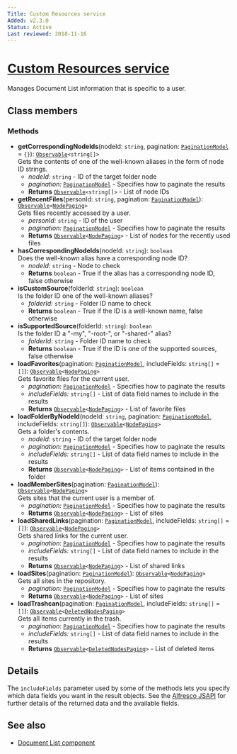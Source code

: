 ```yaml
---
Title: Custom Resources service
Added: v2.3.0
Status: Active
Last reviewed: 2018-11-16
---
```


# [Custom Resources service](../../lib/content-services/document-list/services/custom-resources.service.ts "Defined in custom-resources.service.ts")

Manages Document List information that is specific to a user.

## Class members

### Methods

-   **getCorrespondingNodeIds**(nodeId: `string`, pagination: [`PaginationModel`](../../lib/core/models/pagination.model.ts) = `{}`): [`Observable`](http://reactivex.io/documentation/observable.html)`<string[]>`<br/>
    Gets the contents of one of the well-known aliases in the form of node ID strings.
    -   _nodeId:_ `string`  - ID of the target folder node
    -   _pagination:_ [`PaginationModel`](../../lib/core/models/pagination.model.ts)  - Specifies how to paginate the results
    -   **Returns** [`Observable`](http://reactivex.io/documentation/observable.html)`<string[]>` - List of node IDs
-   **getRecentFiles**(personId: `string`, pagination: [`PaginationModel`](../../lib/core/models/pagination.model.ts)): [`Observable`](http://reactivex.io/documentation/observable.html)`<`[`NodePaging`](../../lib/content-services/document-list/models/document-library.model.ts)`>`<br/>
    Gets files recently accessed by a user.
    -   _personId:_ `string`  - ID of the user
    -   _pagination:_ [`PaginationModel`](../../lib/core/models/pagination.model.ts)  - Specifies how to paginate the results
    -   **Returns** [`Observable`](http://reactivex.io/documentation/observable.html)`<`[`NodePaging`](../../lib/content-services/document-list/models/document-library.model.ts)`>` - List of nodes for the recently used files
-   **hasCorrespondingNodeIds**(nodeId: `string`): `boolean`<br/>
    Does the well-known alias have a corresponding node ID?
    -   _nodeId:_ `string`  - Node to check
    -   **Returns** `boolean` - True if the alias has a corresponding node ID, false otherwise
-   **isCustomSource**(folderId: `string`): `boolean`<br/>
    Is the folder ID one of the well-known aliases?
    -   _folderId:_ `string`  - Folder ID name to check
    -   **Returns** `boolean` - True if the ID is a well-known name, false otherwise
-   **isSupportedSource**(folderId: `string`): `boolean`<br/>
    Is the folder ID a "-my", "-root-", or "-shared-" alias?
    -   _folderId:_ `string`  - Folder ID name to check
    -   **Returns** `boolean` - True if the ID is one of the supported sources, false otherwise
-   **loadFavorites**(pagination: [`PaginationModel`](../../lib/core/models/pagination.model.ts), includeFields: `string[]` = `[]`): [`Observable`](http://reactivex.io/documentation/observable.html)`<`[`NodePaging`](../../lib/content-services/document-list/models/document-library.model.ts)`>`<br/>
    Gets favorite files for the current user.
    -   _pagination:_ [`PaginationModel`](../../lib/core/models/pagination.model.ts)  - Specifies how to paginate the results
    -   _includeFields:_ `string[]`  - List of data field names to include in the results
    -   **Returns** [`Observable`](http://reactivex.io/documentation/observable.html)`<`[`NodePaging`](../../lib/content-services/document-list/models/document-library.model.ts)`>` - List of favorite files
-   **loadFolderByNodeId**(nodeId: `string`, pagination: [`PaginationModel`](../../lib/core/models/pagination.model.ts), includeFields: `string[]`): [`Observable`](http://reactivex.io/documentation/observable.html)`<`[`NodePaging`](../../lib/content-services/document-list/models/document-library.model.ts)`>`<br/>
    Gets a folder's contents.
    -   _nodeId:_ `string`  - ID of the target folder node
    -   _pagination:_ [`PaginationModel`](../../lib/core/models/pagination.model.ts)  - Specifies how to paginate the results
    -   _includeFields:_ `string[]`  - List of data field names to include in the results
    -   **Returns** [`Observable`](http://reactivex.io/documentation/observable.html)`<`[`NodePaging`](../../lib/content-services/document-list/models/document-library.model.ts)`>` - List of items contained in the folder
-   **loadMemberSites**(pagination: [`PaginationModel`](../../lib/core/models/pagination.model.ts)): [`Observable`](http://reactivex.io/documentation/observable.html)`<`[`NodePaging`](../../lib/content-services/document-list/models/document-library.model.ts)`>`<br/>
    Gets sites that the current user is a member of.
    -   _pagination:_ [`PaginationModel`](../../lib/core/models/pagination.model.ts)  - Specifies how to paginate the results
    -   **Returns** [`Observable`](http://reactivex.io/documentation/observable.html)`<`[`NodePaging`](../../lib/content-services/document-list/models/document-library.model.ts)`>` - List of sites
-   **loadSharedLinks**(pagination: [`PaginationModel`](../../lib/core/models/pagination.model.ts), includeFields: `string[]` = `[]`): [`Observable`](http://reactivex.io/documentation/observable.html)`<`[`NodePaging`](../../lib/content-services/document-list/models/document-library.model.ts)`>`<br/>
    Gets shared links for the current user.
    -   _pagination:_ [`PaginationModel`](../../lib/core/models/pagination.model.ts)  - Specifies how to paginate the results
    -   _includeFields:_ `string[]`  - List of data field names to include in the results
    -   **Returns** [`Observable`](http://reactivex.io/documentation/observable.html)`<`[`NodePaging`](../../lib/content-services/document-list/models/document-library.model.ts)`>` - List of shared links
-   **loadSites**(pagination: [`PaginationModel`](../../lib/core/models/pagination.model.ts)): [`Observable`](http://reactivex.io/documentation/observable.html)`<`[`NodePaging`](../../lib/content-services/document-list/models/document-library.model.ts)`>`<br/>
    Gets all sites in the repository.
    -   _pagination:_ [`PaginationModel`](../../lib/core/models/pagination.model.ts)  - Specifies how to paginate the results
    -   **Returns** [`Observable`](http://reactivex.io/documentation/observable.html)`<`[`NodePaging`](../../lib/content-services/document-list/models/document-library.model.ts)`>` - List of sites
-   **loadTrashcan**(pagination: [`PaginationModel`](../../lib/core/models/pagination.model.ts), includeFields: `string[]` = `[]`): [`Observable`](http://reactivex.io/documentation/observable.html)`<`[`DeletedNodesPaging`](https://github.com/Alfresco/alfresco-js-api/blob/master/src/alfresco-core-rest-api/docs/DeletedNodesPaging.md)`>`<br/>
    Gets all items currently in the trash.
    -   _pagination:_ [`PaginationModel`](../../lib/core/models/pagination.model.ts)  - Specifies how to paginate the results
    -   _includeFields:_ `string[]`  - List of data field names to include in the results
    -   **Returns** [`Observable`](http://reactivex.io/documentation/observable.html)`<`[`DeletedNodesPaging`](https://github.com/Alfresco/alfresco-js-api/blob/master/src/alfresco-core-rest-api/docs/DeletedNodesPaging.md)`>` - List of deleted items

## Details

The `includeFields` parameter used by some of the methods lets you specify which data fields
you want in the result objects. See the
[Alfresco JSAPI](https://github.com/Alfresco/alfresco-js-api/blob/master/src/alfresco-core-rest-api/docs/SharedlinksApi.md#findSharedLinks)
for further details of the returned data and the available fields.

## See also

-   [Document List component](document-list.component.md)
